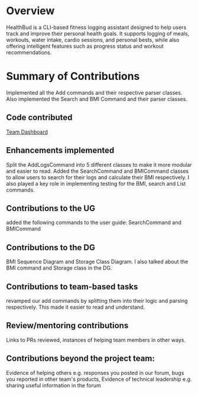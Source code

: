 # Overview

HealthBud is a CLI-based fitness logging assistant designed to help users track and improve their personal health goals.
It supports logging of meals, workouts, water intake, cardio sessions, and personal bests, while also offering
intelligent features such as progress status and workout recommendations.

# Summary of Contributions
Implemented all the Add commands and their respective parser classes. Also implemented the Search and BMI Command and their parser classes.
## Code contributed
[Team Dashboard](https://nus-cs2113-ay2425s2.github.io/tp-dashboard/#/widget/?search=&sort=groupTitle&sortWithin=title&timeframe=commit&mergegroup=&groupSelect=groupByRepos&breakdown=true&checkedFileTypes=docs~functional-code~test-code~other&since=2025-02-21&chartGroupIndex=40&chartIndex=0)

## Enhancements implemented
Split the AddLogsCommand into 5 different classes to make it more modular and easier to read. Added the SearchCommand and BMICommand classes to allow users to search for their logs and calculate their BMI respectively. I also played a key role in implementing testing for the BMI, search and List commands.

## Contributions to the UG

added the following commands to the user guide: SearchCommand and BMICommand

## Contributions to the DG

BMI Sequence Diagram and Storage Class Diagram. I also talked about the BMI command and Storage class in the DG.

## Contributions to team-based tasks
revamped our add commands by splitting them into their logic and parsing respectively. This made it easier to read and understand.

## Review/mentoring contributions
Links to PRs reviewed, instances of helping team members in other ways.

## Contributions beyond the project team:
Evidence of helping others e.g. responses you posted in our forum, bugs you reported in other team's products,
Evidence of technical leadership e.g. sharing useful information in the forum